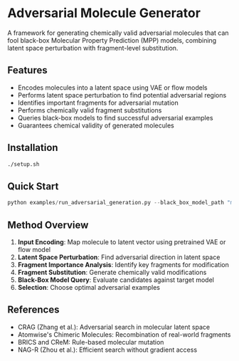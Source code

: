 # Adversarial Molecule Generator

A framework for generating chemically valid adversarial molecules that can fool black-box Molecular Property Prediction (MPP) models, combining latent space perturbation with fragment-level substitution.

## Features

- Encodes molecules into a latent space using VAE or flow models
- Performs latent space perturbation to find potential adversarial regions
- Identifies important fragments for adversarial mutation
- Performs chemically valid fragment substitutions
- Queries black-box models to find successful adversarial examples
- Guarantees chemical validity of generated molecules

## Installation

```bash
./setup.sh
```

## Quick Start

```python
python examples/run_adversarial_generation.py --black_box_model_path "models/random_forest.pkl" --encoder_model_path "models/molecular_vae_model.pt" --example aspirin
```

## Method Overview

1. **Input Encoding**: Map molecule to latent vector using pretrained VAE or flow model
2. **Latent Space Perturbation**: Find adversarial direction in latent space
3. **Fragment Importance Analysis**: Identify key fragments for modification
4. **Fragment Substitution**: Generate chemically valid modifications
5. **Black-Box Model Query**: Evaluate candidates against target model
6. **Selection**: Choose optimal adversarial examples

## References

- CRAG (Zhang et al.): Adversarial search in molecular latent space
- Atomwise's Chimeric Molecules: Recombination of real-world fragments
- BRICS and CReM: Rule-based molecular mutation
- NAG-R (Zhou et al.): Efficient search without gradient access
